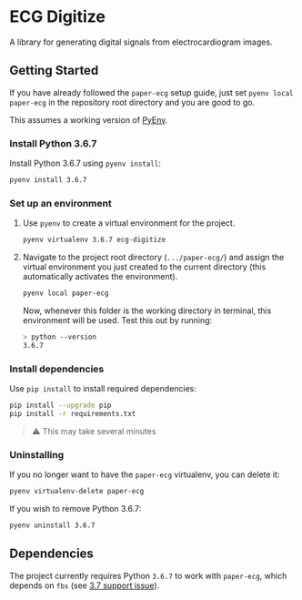 # ECG Digitize

A library for generating digital signals from electrocardiogram images.


## Getting Started

If you have already followed the `paper-ecg` setup guide, just set `pyenv local paper-ecg` in the repository root directory and you are good to go.

This assumes a working version of [PyEnv](https://github.com/pyenv/pyenv#readme).


### Install Python 3.6.7

Install Python 3.6.7 using `pyenv install`:

```bash
pyenv install 3.6.7
```


### Set up an environment

1. Use `pyenv` to create a virtual environment for the project. 

    ```bash
    pyenv virtualenv 3.6.7 ecg-digitize
    ```

2. Navigate to the project root directory (`.../paper-ecg/`) and assign the virtual environment you just created to the current directory (this automatically activates the environment).

    ```bash
    pyenv local paper-ecg
    ```

    Now, whenever this folder is the working directory in terminal, this environment will be used.
    Test this out by running:

    ```bash
    > python --version
    3.6.7
    ```


### Install dependencies

Use `pip install` to install required dependencies:
```bash
pip install --upgrade pip
pip install -r requirements.txt
```

> ⚠️ This may take several minutes


### Uninstalling

If you no longer want to have the `paper-ecg` virtualenv, you can delete it:

```bash
pyenv virtualenv-delete paper-ecg
```

If you wish to remove Python 3.6.7:
```bash
pyenv uninstall 3.6.7
```


## Dependencies

The project currently requires Python `3.6.7` to work with `paper-ecg`, which depends on `fbs` (see [3.7 support issue](https://github.com/mherrmann/fbs/issues/61)).
